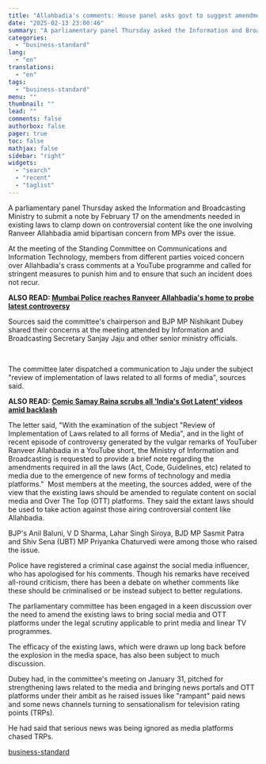 ```yaml
---
title: "Allahbadia's comments: House panel asks govt to suggest amendments in laws"
date: "2025-02-13 23:00:46"
summary: "A parliamentary panel Thursday asked the Information and Broadcasting Ministry to submit a note by February 17 on the amendments needed in existing laws to clamp down on controversial content like the one involving Ranveer Allahbadia amid bipartisan concern from MPs over the issue. At the meeting of the Standing..."
categories:
  - "business-standard"
lang:
  - "en"
translations:
  - "en"
tags:
  - "business-standard"
menu: ""
thumbnail: ""
lead: ""
comments: false
authorbox: false
pager: true
toc: false
mathjax: false
sidebar: "right"
widgets:
  - "search"
  - "recent"
  - "taglist"
---
```


A parliamentary panel Thursday asked the Information and Broadcasting Ministry to submit a note by February 17 on the amendments needed in existing laws to clamp down on controversial content like the one involving Ranveer Allahbadia amid bipartisan concern from MPs over the issue.

At the meeting of the Standing Committee on Communications and Information Technology, members from different parties voiced concern over Allahbadia's crass comments at a YouTube programme and called for stringent measures to punish him and to ensure that such an incident does not recur. 

**ALSO READ: [Mumbai Police reaches Ranveer Allahbadia's home to probe latest controversy](/india-news/mumbai-police-reaches-ranveer-allahbadia-s-home-to-probe-latest-controversy-125021100865_1.html)**

Sources said the committee's chairperson and BJP MP Nishikant Dubey shared their concerns at the meeting attended by Information and Broadcasting Secretary Sanjay Jaju and other senior ministry officials.

 

The committee later dispatched a communication to Jaju under the subject "review of implementation of laws related to all forms of media", sources said. 

**ALSO READ: [Comic Samay Raina scrubs all 'India's Got Latent' videos amid backlash](/india-news/samay-raina-removes-all-india-s-got-latent-videos-from-his-channel-125021201709_1.html)**

The letter said, "With the examination of the subject "Review of Implementation of Laws related to all forms of Media", and in the light of recent episode of controversy generated by the vulgar remarks of YouTuber Ranveer Allahbadia in a YouTube short, the Ministry of Information and Broadcasting is requested to provide a brief note regarding the amendments required in all the laws (Act, Code, Guidelines, etc) related to media due to the emergence of new forms of technology and media platforms." 
Most members at the meeting, the sources added, were of the view that the existing laws should be amended to regulate content on social media and Over The Top (OTT) platforms. They said the extant laws should be used to take action against those airing controversial content like Allahbadia.

BJP's Anil Baluni, V D Sharma, Lahar Singh Siroya, BJD MP Sasmit Patra and Shiv Sena (UBT) MP Priyanka Chaturvedi were among those who raised the issue.

Police have registered a criminal case against the social media influencer, who has apologised for his comments. Though his remarks have received all-round criticism, there has been a debate on whether comments like these should be criminalised or be instead subject to better regulations.

The parliamentary committee has been engaged in a keen discussion over the need to amend the existing laws to bring social media and OTT platforms under the legal scrutiny applicable to print media and linear TV programmes.

The efficacy of the existing laws, which were drawn up long back before the explosion in the media space, has also been subject to much discussion.

Dubey had, in the committee's meeting on January 31, pitched for strengthening laws related to the media and bringing news portals and OTT platforms under their ambit as he raised issues like "rampant" paid news and some news channels turning to sensationalism for television rating points (TRPs).

He had said that serious news was being ignored as media platforms chased TRPs.

[business-standard](https://www.business-standard.com/india-news/allahbadia-s-comments-parliament-panel-asks-i-b-ministry-to-suggest-amendments-in-laws-by-feb-17-125021301528_1.html)
